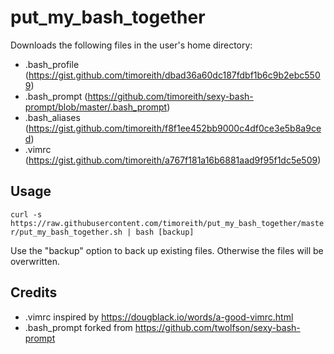 # put_my_bash_together

Downloads the following files in the user's home directory:

* .bash_profile (https://gist.github.com/timoreith/dbad36a60dc187fdbf1b6c9b2ebc5509)
* .bash_prompt (https://github.com/timoreith/sexy-bash-prompt/blob/master/.bash_prompt)
* .bash_aliases (https://gist.github.com/timoreith/f8f1ee452bb9000c4df0ce3e5b8a9ced)
* .vimrc (https://gist.github.com/timoreith/a767f181a16b6881aad9f95f1dc5e509)

## Usage

`curl -s https://raw.githubusercontent.com/timoreith/put_my_bash_together/master/put_my_bash_together.sh | bash [backup]`

Use the "backup" option to back up existing files. Otherwise the files will be overwritten.

## Credits

* .vimrc inspired by https://dougblack.io/words/a-good-vimrc.html
* .bash_prompt forked from https://github.com/twolfson/sexy-bash-prompt
